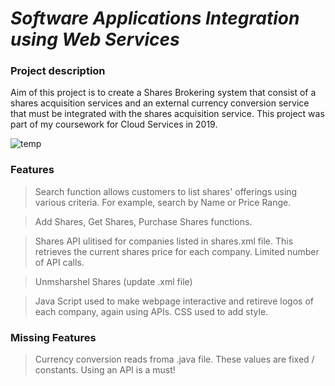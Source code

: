 # _Software Applications Integration using Web Services_

### Project description
Aim of this project is to create a Shares Brokering system that consist of a shares acquisition services and an external currency conversion service that must be integrated with the shares acquisition service. This project was part of my coursework for Cloud Services in 2019.

![temp](https://user-images.githubusercontent.com/43963470/143467022-13c1a424-fef6-4764-b913-41e051d13c47.PNG)

### Features

> Search function allows customers to list shares' offerings using various criteria. For example, search by Name or Price Range. 

> Add Shares, Get Shares, Purchase Shares functions.

> Shares API ulitised for companies listed in shares.xml file. This retrieves the current shares price for each company. Limited number of API calls.

> Unmsharshel Shares (update .xml file)

> Java Script used to make webpage interactive and retireve logos of each company, again using APIs. CSS used to add style.


### Missing Features

> Currency conversion reads froma .java file. These values are fixed / constants. Using an API is a must!
